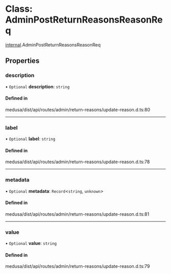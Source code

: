 # Class: AdminPostReturnReasonsReasonReq

[internal](../modules/internal-20.md).AdminPostReturnReasonsReasonReq

## Properties

### description

• `Optional` **description**: `string`

#### Defined in

medusa/dist/api/routes/admin/return-reasons/update-reason.d.ts:80

___

### label

• `Optional` **label**: `string`

#### Defined in

medusa/dist/api/routes/admin/return-reasons/update-reason.d.ts:78

___

### metadata

• `Optional` **metadata**: `Record`<`string`, `unknown`\>

#### Defined in

medusa/dist/api/routes/admin/return-reasons/update-reason.d.ts:81

___

### value

• `Optional` **value**: `string`

#### Defined in

medusa/dist/api/routes/admin/return-reasons/update-reason.d.ts:79
